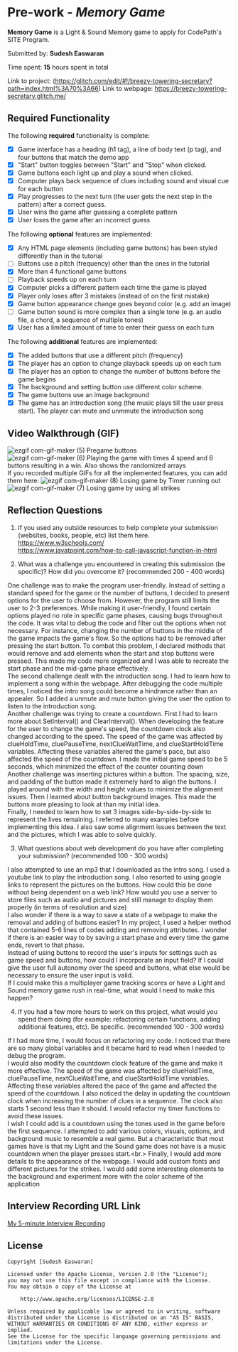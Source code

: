 # Pre-work - *Memory Game*

**Memory Game** is a Light & Sound Memory game to apply for CodePath's SITE Program. 

Submitted by: **Sudesh Easwaran**

Time spent: **15** hours spent in total

Link to project: (https://glitch.com/edit/#!/breezy-towering-secretary?path=index.html%3A70%3A66)
Link to webpage: https://breezy-towering-secretary.glitch.me/

## Required Functionality

The following **required** functionality is complete:

* [x] Game interface has a heading (h1 tag), a line of body text (p tag), and four buttons that match the demo app
* [x] "Start" button toggles between "Start" and "Stop" when clicked. 
* [x] Game buttons each light up and play a sound when clicked. 
* [x] Computer plays back sequence of clues including sound and visual cue for each button
* [x] Play progresses to the next turn (the user gets the next step in the pattern) after a correct guess. 
* [x] User wins the game after guessing a complete pattern
* [x] User loses the game after an incorrect guess

The following **optional** features are implemented:

* [x] Any HTML page elements (including game buttons) has been styled differently than in the tutorial
* [ ] Buttons use a pitch (frequency) other than the ones in the tutorial
* [x] More than 4 functional game buttons
* [ ] Playback speeds up on each turn
* [x] Computer picks a different pattern each time the game is played
* [x] Player only loses after 3 mistakes (instead of on the first mistake)
* [x] Game button appearance change goes beyond color (e.g. add an image)
* [ ] Game button sound is more complex than a single tone (e.g. an audio file, a chord, a sequence of multiple tones)
* [x] User has a limited amount of time to enter their guess on each turn

The following **additional** features are implemented:
- [x] The added buttons that use a different pitch (frequency)
- [x] The player has an option to change playback speeds up on each turn
- [x] The player has an option to change the number of buttons before the game begins
- [x] The background and setting button use different color scheme.
- [x] The game buttons use an image background
- [x] The game has an introduction song (the music plays till the user press start). The player can mute and unmmute the introduction song
## Video Walkthrough (GIF)

![ezgif com-gif-maker (5)](https://user-images.githubusercontent.com/70345588/161146243-a2838c9a-01e2-4979-9d96-e6363bc570cb.gif)
Pregame buttons <br>
![ezgif com-gif-maker (6)](https://user-images.githubusercontent.com/70345588/161146250-d3be17e3-5ffd-42ba-8bcf-c5e899898f9c.gif)
Playing the game with times 4 speed and 6 buttons resulting in a win. Also shows the randomized arrays <br>
If you recorded multiple GIFs for all the implemented features, you can add them here:
![ezgif com-gif-maker (8)](https://user-images.githubusercontent.com/70345588/161144915-ccca0c7a-7a37-4ab1-ab08-5619fb63cf57.gif)
Losing game by Timer running out <br>
![ezgif com-gif-maker (7)](https://user-images.githubusercontent.com/70345588/161146237-e55cd636-7fe4-4ade-80ca-96a272ad3ab8.gif)
Losing game by using all strikes <br>



## Reflection Questions
1. If you used any outside resources to help complete your submission (websites, books, people, etc) list them here. 
https://www.w3schools.com/ <br/>
https://www.javatpoint.com/how-to-call-javascript-function-in-html

2. What was a challenge you encountered in creating this submission (be specific)? How did you overcome it? (recommended 200 - 400 words)

One challenge was to make the program user-friendly. Instead of setting a standard speed for the game or the number of buttons, I decided to present options for the user to choose from. However, the program still limits the user to 2-3 preferences. While making it user-friendly, I found certain options played no role in specific game phases, causing bugs throughout the code. It was vital to debug the code and filter out the options when not necessary. For instance, changing the number of buttons in the middle of the game impacts the game's flow. So the options had to be removed after pressing the start button. To combat this problem, I declared methods that would remove and add elements when the start and stop buttons were pressed. This made my code more organized and I was able to recreate the start phase and the mid-game phase effectively.<br/>
The second challenge dealt with the introduction song. I had to learn how to implement a song within the webpage. After debugging the code multiple times, I noticed the intro song could become a hindrance rather than an appealer. So I added a unmute and mute button giving the user the option to listen to the introduction song.<br/>
Another challenge was trying to create a countdown. First I had to learn more about SetInterval() and ClearInterval(). When developing the feature for the user to change the game's speed, the countdown clock also changed according to the speed. The speed of the game was affected by clueHoldTime, cluePauseTime, nextClueWaitTime, and clueStartHoldTime variables. Affecting these variables altered the game's pace, but also affected the speed of the countdown. I made the initial game speed to be 5 seconds, which minimized the effect of the counter counting down <br/>
Another challenge was inserting pictures within a button. The spacing, size, and padding of the button made it extremely hard to align the buttons. I played around with the width and height values to minimize the alignment issues. Then I learned about button background images. This made the buttons more pleasing to look at than my initial idea.<br/>
Finally, I needed to learn how to set 3 images side-by-side-by-side to represent the lives remaining. I referred to many examples before implementing this idea. I also saw some alignment issues between the text and the pictures, which I was able to solve quickly.<br>


3. What questions about web development do you have after completing your submission? (recommended 100 - 300 words) 

I also attempted to use an mp3 that I downloaded as the intro song. I used a youtube link to play the introduction song. I also resorted to using google links to represent the pictures on the buttons. How could this be done without being dependent on a web link? How would you use a server to store files such as audio and pictures and still manage to display them properly (in terms of resolution and size)<br>
I also wonder if there is a way to save a state of a webpage to make the removal and adding of buttons easier? In my project, I used a helper method that contained 5-6 lines of codes adding and removing attributes. I wonder if there is an easier way to by saving a start phase and every time the game ends, revert to that phase.<br>
Instead of using buttons to record the user's inputs for settings such as game speed and buttons, how could I incorporate an input field? If I could give the user full autonomy over the speed and buttons, what else would be necessary to ensure the user input is valid. <br>
If I could make this a multiplayer game tracking scores or have a Light and Sound memory game rush in real-time, what would I need to make this happen? <br>

4. If you had a few more hours to work on this project, what would you spend them doing (for example: refactoring certain functions, adding additional features, etc). Be specific. (recommended 100 - 300 words) 

If I had more time, I would focus on refactoring my code. I noticed that there are so many global variables and it became hard to read when I needed to debug the program. <br/>
I would also modify the countdown clock feature of the game and make it more effective. The speed of the game was affected by clueHoldTime, cluePauseTime, nextClueWaitTime, and clueStartHoldTime variables. Affecting these variables altered the pace of the game and affected the speed of the countdown. I also noticed the delay in updating the countdown clock when increasing the number of clues in a sequence. The clock also starts 1 second less than it should. I would refactor my timer functions to avoid these issues.<br/>
I wish I could add is a countdown using the tones used in the game before the first sequence. I attempted to add various colors, visuals, options, and background music to resemble a real game. But a characteristic that most games have is that my Light and the Sound game does not have is a music countdown when the player presses start.<br.>
Finally, I would add more details to the appearance of the webpage. I would add custom fonts and different pictures for the strikes. I would add some interesting elements to the background and experiment more with the color scheme of the application<br/>



## Interview Recording URL Link

[My 5-minute Interview Recording](https://youtu.be/deXkVu4LAv4)


## License

    Copyright [Sudesh Easwaran]

    Licensed under the Apache License, Version 2.0 (the "License");
    you may not use this file except in compliance with the License.
    You may obtain a copy of the License at

        http://www.apache.org/licenses/LICENSE-2.0

    Unless required by applicable law or agreed to in writing, software
    distributed under the License is distributed on an "AS IS" BASIS,
    WITHOUT WARRANTIES OR CONDITIONS OF ANY KIND, either express or implied.
    See the License for the specific language governing permissions and
    limitations under the License.
